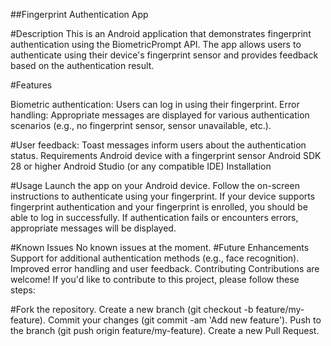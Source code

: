 ##Fingerprint Authentication App

#Description
This is an Android application that demonstrates fingerprint authentication using the BiometricPrompt API. The app allows users to authenticate using their device's fingerprint sensor and provides feedback based on the authentication result.

#Features

Biometric authentication: Users can log in using their fingerprint.
Error handling: Appropriate messages are displayed for various authentication scenarios (e.g., no fingerprint sensor, sensor unavailable, etc.).

#User feedback: Toast messages inform users about the authentication status.
Requirements
Android device with a fingerprint sensor
Android SDK 28 or higher
Android Studio (or any compatible IDE)
Installation


#Usage
Launch the app on your Android device.
Follow the on-screen instructions to authenticate using your fingerprint.
If your device supports fingerprint authentication and your fingerprint is enrolled, you should be able to log in successfully.
If authentication fails or encounters errors, appropriate messages will be displayed.


#Known Issues
No known issues at the moment.
#Future Enhancements
Support for additional authentication methods (e.g., face recognition).
Improved error handling and user feedback.
Contributing
Contributions are welcome! If you'd like to contribute to this project, please follow these steps:

#Fork the repository.
Create a new branch (git checkout -b feature/my-feature).
Commit your changes (git commit -am 'Add new feature').
Push to the branch (git push origin feature/my-feature).
Create a new Pull Request.
